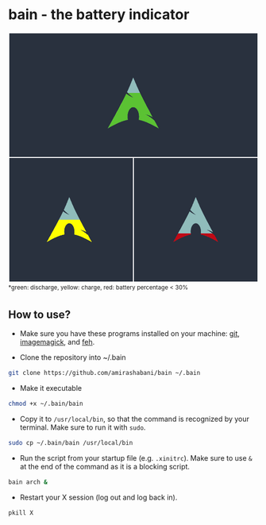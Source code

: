 # bain - the battery indicator

![Arch Example](example/Arch.png)
<sup>\*green: discharge, yellow: charge, red: battery percentage < 30%</sup>

## How to use?

* Make sure you have these programs installed on your machine: [git](https://git-scm.com/), [imagemagick](https://imagemagick.org), and [feh](https://feh.finalrewind.org).

* Clone the repository into ~/.bain

```bash
git clone https://github.com/amirashabani/bain ~/.bain
```

* Make it executable

```bash
chmod +x ~/.bain/bain
```

* Copy it to `/usr/local/bin`, so that the command is recognized by your terminal. Make sure to run it with `sudo`.
```bash
sudo cp ~/.bain/bain /usr/local/bin
```

* Run the script from your startup file (e.g. `.xinitrc`). Make sure to use `&` at the end of the command as it is a blocking script.
```bash
bain arch &
```

* Restart your X session (log out and log back in).
```bash
pkill X
```
